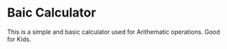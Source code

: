 # Baic Calculator

This is a simple and basic calculator used for Arithematic operations. Good for Kids.
